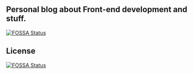 ## Personal blog about Front-end development and stuff.
[![FOSSA Status](https://app.fossa.io/api/projects/git%2Bgithub.com%2Fforxtu%2Fforxtu.space.svg?type=shield)](https://app.fossa.io/projects/git%2Bgithub.com%2Fforxtu%2Fforxtu.space?ref=badge_shield)



## License
[![FOSSA Status](https://app.fossa.io/api/projects/git%2Bgithub.com%2Fforxtu%2Fforxtu.space.svg?type=large)](https://app.fossa.io/projects/git%2Bgithub.com%2Fforxtu%2Fforxtu.space?ref=badge_large)